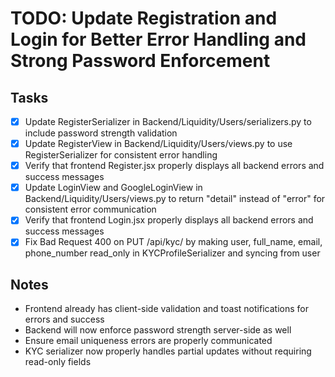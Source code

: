 # TODO: Update Registration and Login for Better Error Handling and Strong Password Enforcement

## Tasks
- [x] Update RegisterSerializer in Backend/Liquidity/Users/serializers.py to include password strength validation
- [x] Update RegisterView in Backend/Liquidity/Users/views.py to use RegisterSerializer for consistent error handling
- [x] Verify that frontend Register.jsx properly displays all backend errors and success messages
- [x] Update LoginView and GoogleLoginView in Backend/Liquidity/Users/views.py to return "detail" instead of "error" for consistent error communication
- [x] Verify that frontend Login.jsx properly displays all backend errors and success messages
- [x] Fix Bad Request 400 on PUT /api/kyc/ by making user, full_name, email, phone_number read_only in KYCProfileSerializer and syncing from user

## Notes
- Frontend already has client-side validation and toast notifications for errors and success
- Backend will now enforce password strength server-side as well
- Ensure email uniqueness errors are properly communicated
- KYC serializer now properly handles partial updates without requiring read-only fields
